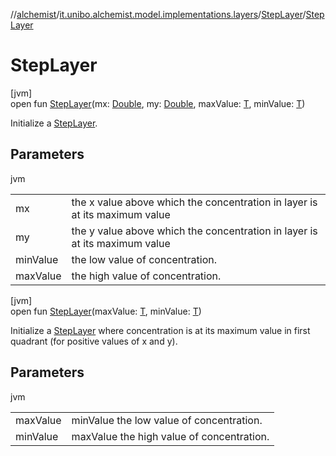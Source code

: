 //[alchemist](../../../index.md)/[it.unibo.alchemist.model.implementations.layers](../index.md)/[StepLayer](index.md)/[StepLayer](-step-layer.md)

# StepLayer

[jvm]\
open fun [StepLayer](-step-layer.md)(mx: [Double](https://kotlinlang.org/api/latest/jvm/stdlib/kotlin/-double/index.html), my: [Double](https://kotlinlang.org/api/latest/jvm/stdlib/kotlin/-double/index.html), maxValue: [T](../../it.unibo.alchemist/-supported-incarnations/get.md), minValue: [T](../../it.unibo.alchemist/-supported-incarnations/get.md))

Initialize a [StepLayer](index.md).

## Parameters

jvm

| | |
|---|---|
| mx | the x value above which the concentration in layer is at its maximum value |
| my | the y value above which the concentration in layer is at its maximum value |
| minValue | the low value of concentration. |
| maxValue | the high value of concentration. |

[jvm]\
open fun [StepLayer](-step-layer.md)(maxValue: [T](../../it.unibo.alchemist/-supported-incarnations/get.md), minValue: [T](../../it.unibo.alchemist/-supported-incarnations/get.md))

Initialize a [StepLayer](index.md) where concentration is at its maximum value in first quadrant (for positive values of x and y).

## Parameters

jvm

| | |
|---|---|
| maxValue | minValue the low value of concentration. |
| minValue | maxValue the high value of concentration. |
